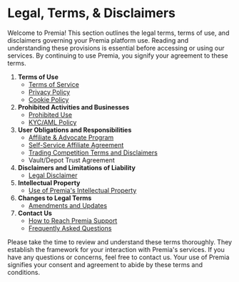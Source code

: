 # Legal, Terms, & Disclaimers

Welcome to Premia! This section outlines the legal terms, terms of use, and disclaimers governing your Premia platform use. Reading and understanding these provisions is essential before accessing or using our services. By continuing to use Premia, you signify your agreement to these terms.

1. **Terms of Use**
   * [Terms of Service](terms-of-service.md)
   * [Privacy Policy](privacy-policy.md)
   * [Cookie Policy](cookie-policy.md)
2. **Prohibited Activities and Businesses**
   * [Prohibited Use](prohibited-use.md)
   * [KYC/AML Policy](aml-kyc-policies.md)
3. **User Obligations and Responsibilities**
   * [Affiliate & Advocate Program](affiliate-and-advocate-program.md)
   * [Self-Service Affiliate Agreement](self-service-affiliate-agreement.md)
   * [Trading Competition Terms and Disclaimers](trading-competition-terms-and-disclaimers.md)
   * Vault/Depot Trust Agreement
4. **Disclaimers and Limitations of Liability**
   * [Legal Disclaimer](legal-disclaimer.md)
5. **Intellectual Property**
   * [Use of Premia's Intellectual Property](intellectual-property.md)
6. **Changes to Legal Terms**
   * [Amendments and Updates](amendments-and-updates.md)
7. **Contact Us**
   * [How to Reach Premia Support](contact-us.md)
   * [Frequently Asked Questions](faqs-wip.md)

Please take the time to review and understand these terms thoroughly. They establish the framework for your interaction with Premia's services. If you have any questions or concerns, feel free to contact us. Your use of Premia signifies your consent and agreement to abide by these terms and conditions.
